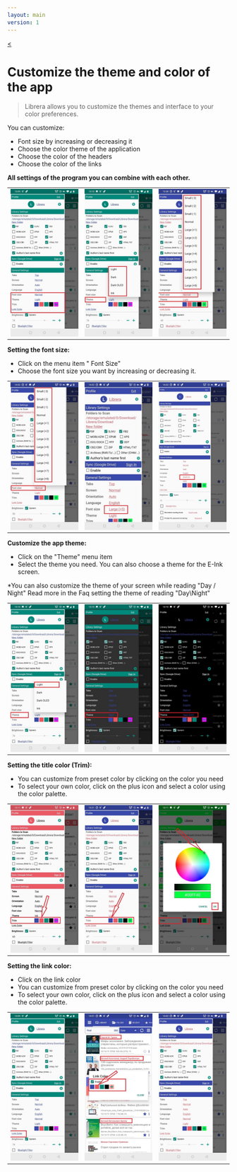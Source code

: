 ```yaml
---
layout: main
version: 1
---
```

[<](/wiki/faq)

# Customize the theme and color of the app


> Librera allows you to customize the themes and interface to your color preferences.

You can customize:

* Font size by increasing or decreasing it
* Choose the color theme of the application
* Choose the color of the headers
* Choose the color of the links

**All settings of the program you can combine with each other.**


||||
|-|-|-|
|![](1.jpg)|![](2.jpg)|![](3.jpg)|


**Setting the font size:**

* Click on the menu item " Font Size"
* Choose the font size you want by increasing or decreasing it.

||||
|-|-|-|
|![](34.jpg)|![](32.jpg)|![](33.jpg)|


**Customize the app theme:**

* Click on the "Theme" menu item
* Select the theme you need. You can also choose a theme for the E-Ink screen.

*You can also customize the theme of your screen while reading "Day / Night" Read more in the Faq setting the theme of reading "Day\Night"

||||
|-|-|-|
|![](21.jpg)|![](22.jpg)|![](23.jpg)|


**Setting the title color (Trim):**
* You can customize from preset color by clicking on the color you need
* To select your own color, click on the plus icon and select a color using the color palette.

||||
|-|-|-|
|![](11.jpg)|![](12.jpg)|![](13.jpg)|

**Setting the link color:**
* Click on the link color
* You can customize from preset color by clicking on the color you need
* To select your own color, click on the plus icon and select a color using the color palette.

||||
|-|-|-|
|![](41.jpg)|![](42.jpg)|![](43.jpg)|






